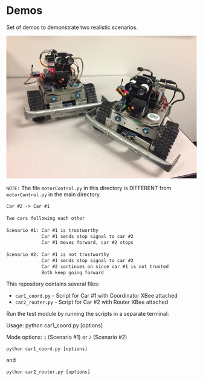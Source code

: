 # Demos

Set of demos to demonstrate two realistic scenarios.

![](../../docs/robots.jpg)

`NOTE:` The file `motorControl.py` in this directory is DIFFERENT from `motorControl.py` in the main directory.

```
Car #2 -> Car #1

Two cars following each other

Scenario #1: Car #1 is trustworthy
             Car #1 sends stop signal to car #2
             Car #1 moves forward, car #2 stops 

Scenario #2: Car #1 is not trustworthy
             Car #1 sends stop signal to car #2
             Car #2 continues on since car #1 is not trusted
             Both keep going forward
```

This repository contains several files:

* `car1_coord.py` - Script for Car #1 with Coordinator XBee attached
* `car2_router.py` - Script for Car #2 with Router XBee attached

Run the test module by running the scripts in a separate terminal:

Usage: python car1_coord.py [options]

Mode options: `1` (Scenario #1) or `2` (Scenario #2)

```
python car1_coord.py [options]
```

and

```
python car2_router.py [options]
```


